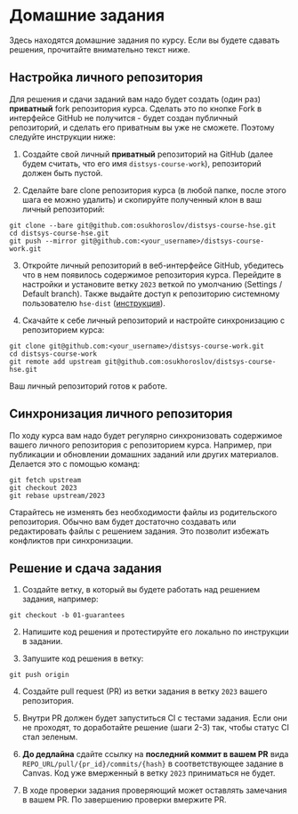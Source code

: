 # Домашние задания

Здесь находятся домашние задания по курсу. Если вы будете сдавать решения, прочитайте внимательно текст ниже.

## Настройка личного репозитория

Для решения и сдачи заданий вам надо будет создать (один раз) **приватный** fork репозитория курса. Сделать это по кнопке Fork в интерфейсе GitHub не получится - будет создан публичный репозиторий, и сделать его приватным вы уже не сможете. Поэтому следуйте инструкции ниже:

1. Создайте свой личный **приватный** репозиторий на GitHub (далее будем считать, что его имя `distsys-course-work`), репозиторий должен быть пустой.

2. Сделайте bare clone репозитория курса (в любой папке, после этого шага ее можно удалить) и скопируйте полученный клон в ваш личный репозиторий:

```
git clone --bare git@github.com:osukhoroslov/distsys-course-hse.git
cd distsys-course-hse.git
git push --mirror git@github.com:<your_username>/distsys-course-work.git
```

3. Откройте личный репозиторий в веб-интерфейсе GitHub, убедитесь что в нем появилось содержимое репозитория курса. Перейдите в настройки и установите ветку `2023` веткой по умолчанию (Settings / Default branch). Также выдайте доступ к репозиторию системному пользователю `hse-dist` ([инструкция](https://docs.github.com/en/account-and-profile/setting-up-and-managing-your-personal-account-on-github/managing-access-to-your-personal-repositories/inviting-collaborators-to-a-personal-repository)).

4. Скачайте к себе личный репозиторий и настройте синхронизацию с репозиторием курса:

```
git clone git@github.com:<your_username>/distsys-course-work.git
cd distsys-course-work
git remote add upstream git@github.com:osukhoroslov/distsys-course-hse.git
```

Ваш личный репозиторий готов к работе.

## Синхронизация личного репозитория

По ходу курса вам надо будет регулярно синхронизовать содержимое вашего личного репозитория с репозиторием курса. Например, при публикации и обновлении домашних заданий или других материалов. Делается это с помощью команд:

```
git fetch upstream
git checkout 2023
git rebase upstream/2023
```

Старайтесь не изменять без необходимости файлы из родительского репозитория. Обычно вам будет достаточно создавать или редактировать файлы с решением задания. Это позволит избежать конфликтов при синхронизации.

## Решение и сдача задания

1. Создайте ветку, в который вы будете работать над решением задания, например:

```
git checkout -b 01-guarantees
```

2. Напишите код решения и протестируйте его локально по инструкции в задании.

3. Запушите код решения в ветку:

```
git push origin
```

4. Создайте pull request (PR) из ветки задания в ветку `2023` вашего репозитория. 

5. Внутри PR должен будет запуститься CI с тестами задания. Если они не проходят, то доработайте решение (шаги 2-3) так, чтобы статус CI стал зеленым.

6. **До дедлайна** сдайте ссылку на **последний коммит в вашем PR** вида `REPO_URL/pull/{pr_id}/commits/{hash}` в соответствующее задание в Canvas. Код уже вмерженный в ветку `2023` приниматься не будет.

7. В ходе проверки задания проверяющий может оставлять замечания в вашем PR. По завершению проверки вмержите PR.
